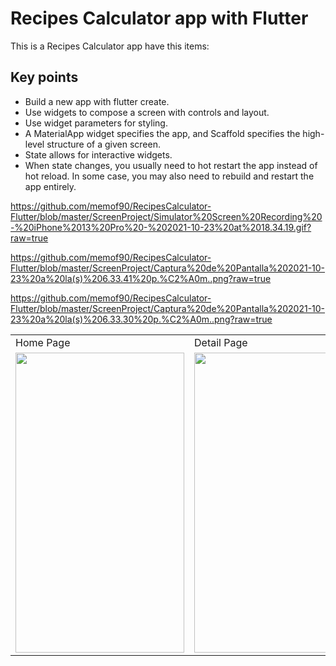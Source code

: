 # Recipes Calculator app with Flutter 

This is a Recipes Calculator app have this items: 

## Key points

- Build a new app with flutter create.
- Use widgets to compose a screen with controls and layout.
- Use widget parameters for styling.
- A MaterialApp widget specifies the app, and Scaffold specifies the high-level structure of a given screen.
- State allows for interactive widgets.
- When state changes, you usually need to hot restart the app instead of hot reload. In some case, you may also need to rebuild and restart the app entirely.

https://github.com/memof90/RecipesCalculator-Flutter/blob/master/ScreenProject/Simulator%20Screen%20Recording%20-%20iPhone%2013%20Pro%20-%202021-10-23%20at%2018.34.19.gif?raw=true

https://github.com/memof90/RecipesCalculator-Flutter/blob/master/ScreenProject/Captura%20de%20Pantalla%202021-10-23%20a%20la(s)%206.33.41%20p.%C2%A0m..png?raw=true

https://github.com/memof90/RecipesCalculator-Flutter/blob/master/ScreenProject/Captura%20de%20Pantalla%202021-10-23%20a%20la(s)%206.33.30%20p.%C2%A0m..png?raw=true

<table>
  <tr>
    <td>Home Page</td>
     <td>Detail Page</td>
     <td>Video</td>
  </tr>
  <tr>
    <td><img src="https://github.com/memof90/RecipesCalculator-Flutter/blob/master/ScreenProject/Captura%20de%20Pantalla%202021-10-23%20a%20la(s)%206.33.30%20p.%C2%A0m..png?raw=true" width=270 height=480></td>
    <td><img src="https://github.com/memof90/RecipesCalculator-Flutter/blob/master/ScreenProject/Captura%20de%20Pantalla%202021-10-23%20a%20la(s)%206.33.41%20p.%C2%A0m..png?raw=true" width=270 height=480></td>
    <td><img src="https://github.com/memof90/RecipesCalculator-Flutter/blob/master/ScreenProject/Simulator%20Screen%20Recording%20-%20iPhone%2013%20Pro%20-%202021-10-23%20at%2018.34.19.gif?raw=true" width=270 height=480></td>
  </tr>
 </table>
